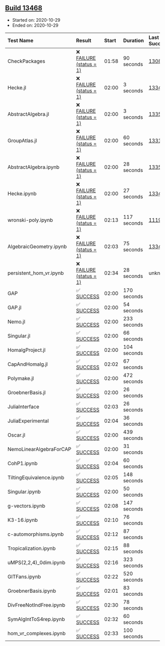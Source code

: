 ## [Build 13468](https://oscarci.mathematik.uni-kl.de/job/oscar/13468/)

* Started on: 2020-10-29
* Ended on: 2020-10-29

| Test Name    | Result | Start | Duration | Last Success | First Failure |
|:-------------|:-------|:------|:---------|:-------------|:--------------|
| CheckPackages | ❌ [FAILURE (status = 1)](https://oscarci.mathematik.uni-kl.de/job/oscar/13468/artifact/logs/build-13468/CheckPackages.log) | 01:58 | 90 seconds | [13085](https://oscarci.mathematik.uni-kl.de/job/oscar/13085/) | [13086](https://oscarci.mathematik.uni-kl.de/job/oscar/13086/) |
| Hecke.jl | ❌ [FAILURE (status = 1)](https://oscarci.mathematik.uni-kl.de/job/oscar/13468/artifact/logs/build-13468/Hecke.jl.log) | 02:00 | 3 seconds | [13341](https://oscarci.mathematik.uni-kl.de/job/oscar/13341/) | [13342](https://oscarci.mathematik.uni-kl.de/job/oscar/13342/) |
| AbstractAlgebra.jl | ❌ [FAILURE (status = 1)](https://oscarci.mathematik.uni-kl.de/job/oscar/13468/artifact/logs/build-13468/AbstractAlgebra.jl.log) | 02:00 | 3 seconds | [13355](https://oscarci.mathematik.uni-kl.de/job/oscar/13355/) | [13356](https://oscarci.mathematik.uni-kl.de/job/oscar/13356/) |
| GroupAtlas.jl | ❌ [FAILURE (status = 1)](https://oscarci.mathematik.uni-kl.de/job/oscar/13468/artifact/logs/build-13468/GroupAtlas.jl.log) | 02:00 | 60 seconds | [13311](https://oscarci.mathematik.uni-kl.de/job/oscar/13311/) | [13312](https://oscarci.mathematik.uni-kl.de/job/oscar/13312/) |
| AbstractAlgebra.ipynb | ❌ [FAILURE (status = 1)](https://oscarci.mathematik.uni-kl.de/job/oscar/13468/artifact/logs/build-13468/AbstractAlgebra.ipynb.log) | 02:00 | 28 seconds | [13355](https://oscarci.mathematik.uni-kl.de/job/oscar/13355/) | [13356](https://oscarci.mathematik.uni-kl.de/job/oscar/13356/) |
| Hecke.ipynb | ❌ [FAILURE (status = 1)](https://oscarci.mathematik.uni-kl.de/job/oscar/13468/artifact/logs/build-13468/Hecke.ipynb.log) | 02:00 | 27 seconds | [13341](https://oscarci.mathematik.uni-kl.de/job/oscar/13341/) | [13342](https://oscarci.mathematik.uni-kl.de/job/oscar/13342/) |
| wronski-poly.ipynb | ❌ [FAILURE (status = 1)](https://oscarci.mathematik.uni-kl.de/job/oscar/13468/artifact/logs/build-13468/wronski-poly.ipynb.log) | 02:13 | 117 seconds | [11192](https://oscarci.mathematik.uni-kl.de/job/oscar/11192/) | [11193](https://oscarci.mathematik.uni-kl.de/job/oscar/11193/) |
| AlgebraicGeometry.ipynb | ❌ [FAILURE (status = 1)](https://oscarci.mathematik.uni-kl.de/job/oscar/13468/artifact/logs/build-13468/AlgebraicGeometry.ipynb.log) | 02:03 | 75 seconds | [13341](https://oscarci.mathematik.uni-kl.de/job/oscar/13341/) | [13342](https://oscarci.mathematik.uni-kl.de/job/oscar/13342/) |
| persistent_hom_vr.ipynb | ❌ [FAILURE (status = 1)](https://oscarci.mathematik.uni-kl.de/job/oscar/13468/artifact/logs/build-13468/persistent_hom_vr.ipynb.log) | 02:34 | 28 seconds | unknown | unknown |
| GAP | ✅ [SUCCESS](https://oscarci.mathematik.uni-kl.de/job/oscar/13468/artifact/logs/build-13468/GAP.log) | 02:00 | 170 seconds |  |  |
| GAP.jl | ✅ [SUCCESS](https://oscarci.mathematik.uni-kl.de/job/oscar/13468/artifact/logs/build-13468/GAP.jl.log) | 02:00 | 54 seconds |  |  |
| Nemo.jl | ✅ [SUCCESS](https://oscarci.mathematik.uni-kl.de/job/oscar/13468/artifact/logs/build-13468/Nemo.jl.log) | 02:00 | 233 seconds |  |  |
| Singular.jl | ✅ [SUCCESS](https://oscarci.mathematik.uni-kl.de/job/oscar/13468/artifact/logs/build-13468/Singular.jl.log) | 02:00 | 66 seconds |  |  |
| HomalgProject.jl | ✅ [SUCCESS](https://oscarci.mathematik.uni-kl.de/job/oscar/13468/artifact/logs/build-13468/HomalgProject.jl.log) | 02:00 | 104 seconds |  |  |
| CapAndHomalg.jl | ✅ [SUCCESS](https://oscarci.mathematik.uni-kl.de/job/oscar/13468/artifact/logs/build-13468/CapAndHomalg.jl.log) | 02:02 | 67 seconds |  |  |
| Polymake.jl | ✅ [SUCCESS](https://oscarci.mathematik.uni-kl.de/job/oscar/13468/artifact/logs/build-13468/Polymake.jl.log) | 02:00 | 472 seconds |  |  |
| GroebnerBasis.jl | ✅ [SUCCESS](https://oscarci.mathematik.uni-kl.de/job/oscar/13468/artifact/logs/build-13468/GroebnerBasis.jl.log) | 02:00 | 26 seconds |  |  |
| JuliaInterface | ✅ [SUCCESS](https://oscarci.mathematik.uni-kl.de/job/oscar/13468/artifact/logs/build-13468/JuliaInterface.log) | 02:03 | 26 seconds |  |  |
| JuliaExperimental | ✅ [SUCCESS](https://oscarci.mathematik.uni-kl.de/job/oscar/13468/artifact/logs/build-13468/JuliaExperimental.log) | 02:04 | 36 seconds |  |  |
| Oscar.jl | ✅ [SUCCESS](https://oscarci.mathematik.uni-kl.de/job/oscar/13468/artifact/logs/build-13468/Oscar.jl.log) | 02:00 | 439 seconds |  |  |
| NemoLinearAlgebraForCAP | ✅ [SUCCESS](https://oscarci.mathematik.uni-kl.de/job/oscar/13468/artifact/logs/build-13468/NemoLinearAlgebraForCAP.log) | 02:00 | 31 seconds |  |  |
| CohP1.ipynb | ✅ [SUCCESS](https://oscarci.mathematik.uni-kl.de/job/oscar/13468/artifact/logs/build-13468/CohP1.ipynb.log) | 02:04 | 60 seconds |  |  |
| TiltingEquivalence.ipynb | ✅ [SUCCESS](https://oscarci.mathematik.uni-kl.de/job/oscar/13468/artifact/logs/build-13468/TiltingEquivalence.ipynb.log) | 02:05 | 148 seconds |  |  |
| Singular.ipynb | ✅ [SUCCESS](https://oscarci.mathematik.uni-kl.de/job/oscar/13468/artifact/logs/build-13468/Singular.ipynb.log) | 02:00 | 50 seconds |  |  |
| g-vectors.ipynb | ✅ [SUCCESS](https://oscarci.mathematik.uni-kl.de/job/oscar/13468/artifact/logs/build-13468/g-vectors.ipynb.log) | 02:08 | 147 seconds |  |  |
| K3-16.ipynb | ✅ [SUCCESS](https://oscarci.mathematik.uni-kl.de/job/oscar/13468/artifact/logs/build-13468/K3-16.ipynb.log) | 02:10 | 76 seconds |  |  |
| c-automorphisms.ipynb | ✅ [SUCCESS](https://oscarci.mathematik.uni-kl.de/job/oscar/13468/artifact/logs/build-13468/c-automorphisms.ipynb.log) | 02:12 | 87 seconds |  |  |
| Tropicalization.ipynb | ✅ [SUCCESS](https://oscarci.mathematik.uni-kl.de/job/oscar/13468/artifact/logs/build-13468/Tropicalization.ipynb.log) | 02:15 | 88 seconds |  |  |
| uMPS(2,2,4)_0dim.ipynb | ✅ [SUCCESS](https://oscarci.mathematik.uni-kl.de/job/oscar/13468/artifact/logs/build-13468/uMPS-2-2-4-_0dim.ipynb.log) | 02:16 | 323 seconds |  |  |
| GITFans.ipynb | ✅ [SUCCESS](https://oscarci.mathematik.uni-kl.de/job/oscar/13468/artifact/logs/build-13468/GITFans.ipynb.log) | 02:22 | 520 seconds |  |  |
| GroebnerBasis.ipynb | ✅ [SUCCESS](https://oscarci.mathematik.uni-kl.de/job/oscar/13468/artifact/logs/build-13468/GroebnerBasis.ipynb.log) | 02:01 | 83 seconds |  |  |
| DivFreeNotIndFree.ipynb | ✅ [SUCCESS](https://oscarci.mathematik.uni-kl.de/job/oscar/13468/artifact/logs/build-13468/DivFreeNotIndFree.ipynb.log) | 02:30 | 78 seconds |  |  |
| SymAlgIntToS4rep.ipynb | ✅ [SUCCESS](https://oscarci.mathematik.uni-kl.de/job/oscar/13468/artifact/logs/build-13468/SymAlgIntToS4rep.ipynb.log) | 02:32 | 60 seconds |  |  |
| hom_vr_complexes.ipynb | ✅ [SUCCESS](https://oscarci.mathematik.uni-kl.de/job/oscar/13468/artifact/logs/build-13468/hom_vr_complexes.ipynb.log) | 02:33 | 100 seconds |  |  |
